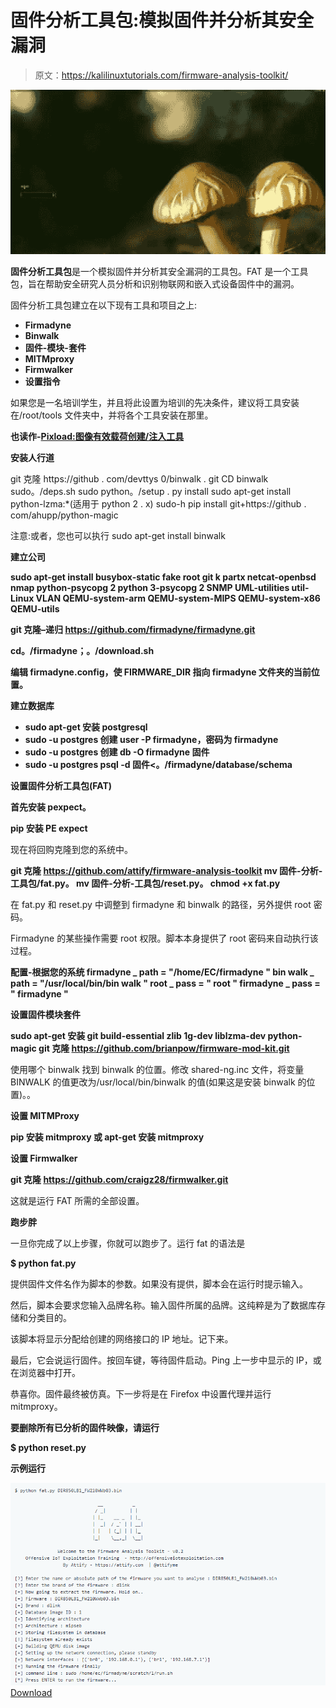 # 固件分析工具包:模拟固件并分析其安全漏洞

> 原文：<https://kalilinuxtutorials.com/firmware-analysis-toolkit/>

[![Firmware Analysis Toolkit : To Emulate Firmware And Analyse It For Security Vulnerabilities](img//fe5616c72bb2149d3124bd7eeaaf59f0.png "Firmware Analysis Toolkit : To Emulate Firmware And Analyse It For Security Vulnerabilities")](https://1.bp.blogspot.com/-uLo4evmPKLc/XY9MQ_YjGwI/AAAAAAAACrA/Zy7IstPAetI2LR2q5sLyfB3S0yXih9bkQCLcBGAsYHQ/s1600/firmware-analysis-toolkit_1.png)

**固件分析工具包**是一个模拟固件并分析其安全漏洞的工具包。FAT 是一个工具包，旨在帮助安全研究人员分析和识别物联网和嵌入式设备固件中的漏洞。

固件分析工具包建立在以下现有工具和项目之上:

*   **Firmadyne**
*   **Binwalk**
*   **固件-模块-套件**
*   **MITMproxy**
*   **Firmwalker**
*   **设置指令**

如果您是一名培训学生，并且将此设置为培训的先决条件，建议将工具安装在/root/tools 文件夹中，并将各个工具安装在那里。

**也读作-[Pixload:图像有效载荷创建/注入工具](https://kalilinuxtutorials.com/pixload-image-payload-creating-injecting/)**

**安装人行道**

git 克隆 https://github . com/devttys 0/binwalk . git
CD binwalk
sudo。/deps.sh
sudo python。/setup . py install
sudo apt-get install python-lzma:*(适用于 python 2 . x)
sudo-h pip install git+https://github . com/ahupp/python-magic

注意:或者，您也可以执行 sudo apt-get install binwalk

**建立公司**

**sudo apt-get install busybox-static fake root git k partx netcat-openbsd nmap python-psycopg 2 python 3-psycopg 2 SNMP UML-utilities util-Linux VLAN QEMU-system-arm QEMU-system-MIPS QEMU-system-x86 QEMU-utils**

**git 克隆–递归 https://github.com/firmadyne/firmadyne.git**

**cd。/firmadyne；。/download.sh**

**编辑 firmadyne.config，使 FIRMWARE_DIR 指向 firmadyne 文件夹的当前位置。**

**建立数据库**

*   **sudo apt-get 安装 postgresql**
*   **sudo -u postgres 创建 user -P firmadyne，密码为 firmadyne**
*   **sudo -u postgres 创建 db -O firmadyne 固件**
*   **sudo -u postgres psql -d 固件<。/firmadyne/database/schema**

**设置固件分析工具包(FAT)**

**首先安装 pexpect。**

**pip 安装 PE expect**

现在将回购克隆到您的系统中。

**git 克隆 https://github.com/attify/firmware-analysis-toolkit
mv 固件-分析-工具包/fat.py。
mv 固件-分析-工具包/reset.py。
chmod +x fat.py** 

在 fat.py 和 reset.py 中调整到 firmadyne 和 binwalk 的路径，另外提供 root 密码。

Firmadyne 的某些操作需要 root 权限。脚本本身提供了 root 密码来自动执行该过程。

**配置-根据您的系统 firmadyne _ path = "/home/EC/firmadyne "
bin walk _ path = "/usr/local/bin/bin walk "
root _ pass = " root "
firmadyne _ pass = " firmadyne "**

**设置固件模块套件**

**sudo apt-get 安装 git build-essential zlib 1g-dev liblzma-dev python-magic
git 克隆 https://github.com/brianpow/firmware-mod-kit.git**

使用哪个 binwalk 找到 binwalk 的位置。修改 shared-ng.inc 文件，将变量 BINWALK 的值更改为/usr/local/bin/binwalk 的值(如果这是安装 binwalk 的位置)。。

**设置 MITMProxy**

**pip 安装 mitmproxy 或 apt-get 安装 mitmproxy**

**设置 Firmwalker**

**git 克隆 https://github.com/craigz28/firmwalker.git**

这就是运行 FAT 所需的全部设置。

**跑步胖**

一旦你完成了以上步骤，你就可以跑步了。运行 fat 的语法是

**$ python fat.py**

提供固件文件名作为脚本的参数。如果没有提供，脚本会在运行时提示输入。

然后，脚本会要求您输入品牌名称。输入固件所属的品牌。这纯粹是为了数据库存储和分类目的。

该脚本将显示分配给创建的网络接口的 IP 地址。记下来。

最后，它会说运行固件。按回车键，等待固件启动。Ping 上一步中显示的 IP，或在浏览器中打开。

恭喜你。固件最终被仿真。下一步将是在 Firefox 中设置代理并运行 mitmproxy。

**要删除所有已分析的固件映像，请运行**

**$ python reset.py**

**示例运行**

![](img//043cbb2baaa31249b4835c53946c90ed.png)[Download](https://github.com/attify/firmware-analysis-toolkit)